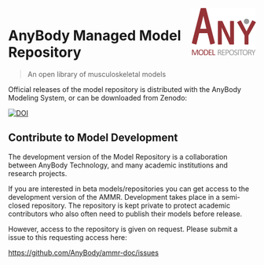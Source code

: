 <img src="logo.png" align="right" />

# AnyBody Managed Model Repository 
> An open library of musculoskeletal models

Official releases of the model repository is distributed with the AnyBody Modeling System, or can be downloaded from Zenodo: 

[![DOI](https://zenodo.org/badge/DOI/10.5281/zenodo.1251306.svg)](https://doi.org/10.5281/zenodo.1251306)


Contribute to Model Development
-------------------------------

The development version of the Model Repository is a collaboration between AnyBody Technology,
and many academic institutions and research projects. 

If you are interested in beta models/repositories you can get access to the
development version of the AMMR. Development takes place in a semi-closed
repository. The repository is kept private to protect academic contributors who also
often need to publish their models before release.

However, access to the repository is given on request. Please submit a issue to this requesting access here:

https://github.com/AnyBody/ammr-doc/issues

